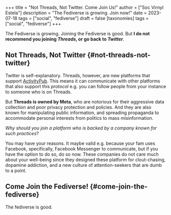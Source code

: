 +++
title = "Not Threads, Not Twitter. Come Join Us!"
author = ["Soc Virnyl Estela"]
description = "The Fediverse is growing. Join now!"
date = 2023-07-18
tags = ["social", "fediverse"]
draft = false
[taxonomies]
  tags = ["social", "fediverse"]
+++

The Fediverse is growing. Joining the Fediverse is good. But **I do not recommend you joining _Threads_,
or go back to _Twitter_**.


## Not Threads, Not Twitter {#not-threads-not-twitter}

Twitter is self-explanatory. Threads, however, are new platforms that support [ActivityPub](https://www.w3.org/TR/activitypub/). This means it can
communicate with other platforms that also support this _protocol_ e.g. you can follow people from your instance
to someone who is on Threads.

But **Threads is owned by Meta**, who are notorious for their aggressive data collection and poor privacy protection
and policies. And they are also known for manipulating public information, and spreading propaganda to accommodate
personal interests from politics to mass misinformation.

_Why should you join a platform who is backed by a company
known for such practices_?

You may have your reasons. It maybe valid e.g. because your fam uses Facebook, specifically, Facebook Messenger to
communicate, but if you have the option to do so, do so now. These companies do not care much about your well-being
since they designed these platform for clout-chasing, dopamine addiction, and a new culture of attention-seekers
that are dumb to a point.


## Come Join the Fediverse! {#come-join-the-fediverse}

The fediverse is good.
